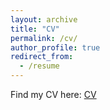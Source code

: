 ```yaml
---
layout: archive
title: "CV"
permalink: /cv/
author_profile: true
redirect_from:
  - /resume
---
```


Find my CV here: [CV](../files/CV.pdf)